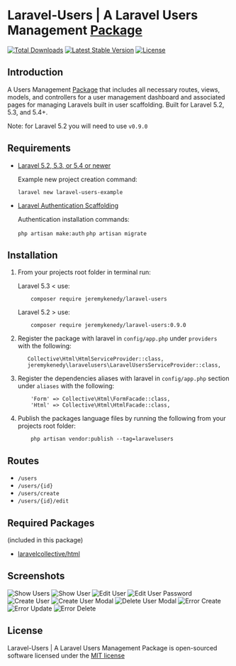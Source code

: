 # Laravel-Users | A Laravel Users Management [Package](https://packagist.org/packages/jeremykenedy/laravel-users)

[![Total Downloads](https://poser.pugx.org/jeremykenedy/laravel-users/d/total.svg)](https://packagist.org/packages/jeremykenedy/laravel-users)
[![Latest Stable Version](https://poser.pugx.org/jeremykenedy/laravel-users/v/stable.svg)](https://packagist.org/packages/jeremykenedy/laravel-users)
[![License](https://poser.pugx.org/jeremykenedy/laravel-users/license.svg)](https://packagist.org/packages/jeremykenedy/laravel-users)

## Introduction

A Users Management [Package](https://packagist.org/packages/jeremykenedy/laravel-users) that includes all necessary routes, views, models, and controllers for a user management dashboard and associated pages for managing Laravels built in user scaffolding.
Built for Laravel 5.2, 5.3, and 5.4+.

Note: for Laravel 5.2 you will need to use `v0.9.0`

## Requirements

* [Laravel 5.2, 5.3, or 5.4 or newer](https://laravel.com/docs/installation)

   Example new project creation command:

    ```laravel new laravel-users-example```

* [Laravel Authentication Scaffolding](https://laravel.com/docs/authentication)

   Authentication installation commands:

    ```php artisan make:auth```
    ```php artisan migrate```

## Installation

1. From your projects root folder in terminal run:

    Laravel 5.3 < use:

    ```
        composer require jeremykenedy/laravel-users
    ```

    Laravel 5.2 > use:
    ```
        composer require jeremykenedy/laravel-users:0.9.0
    ```

2. Register the package with laravel in `config/app.php` under `providers` with the following:

   ```
      Collective\Html\HtmlServiceProvider::class,
      jeremykenedy\laravelusers\LaravelUsersServiceProvider::class,
   ```

3. Register the dependencies aliases with laravel in `config/app.php` section under `aliases` with the following:

    ```
        'Form' => Collective\Html\FormFacade::class,
        'Html' => Collective\Html\HtmlFacade::class,
    ```

4. Publish the packages language files by running the following from your projects root folder:

    ```
        php artisan vendor:publish --tag=laravelusers
    ```

## Routes

* ```/users```
* ```/users/{id}```
* ```/users/create```
* ```/users/{id}/edit```

## Required Packages
(included in this package)

* [laravelcollective/html](https://packagist.org/packages/laravelcollective/html)

## Screenshots

![Show Users](https://s3-us-west-2.amazonaws.com/github-project-images/laravel-users/show-users.jpg)
![Show User](https://s3-us-west-2.amazonaws.com/github-project-images/laravel-users/show-user.jpg)
![Edit User](https://s3-us-west-2.amazonaws.com/github-project-images/laravel-users/edit-user.jpg)
![Edit User Password](https://s3-us-west-2.amazonaws.com/github-project-images/laravel-users/edit-user-pw.jpg)
![Create User](https://s3-us-west-2.amazonaws.com/github-project-images/laravel-users/create-user.jpg)
![Create User Modal](https://s3-us-west-2.amazonaws.com/github-project-images/laravel-users/save-user-modal.jpg)
![Delete User Modal](https://s3-us-west-2.amazonaws.com/github-project-images/laravel-users/delete-user-modal.jpg)
![Error Create](https://s3-us-west-2.amazonaws.com/github-project-images/laravel-users/error-create.jpg)
![Error Update](https://s3-us-west-2.amazonaws.com/github-project-images/laravel-users/error-update.jpg)
![Error Delete](https://s3-us-west-2.amazonaws.com/github-project-images/laravel-users/error-delete.jpg)

## License

Laravel-Users | A Laravel Users Management Package is open-sourced software licensed under the [MIT license](http://opensource.org/licenses/MIT)
